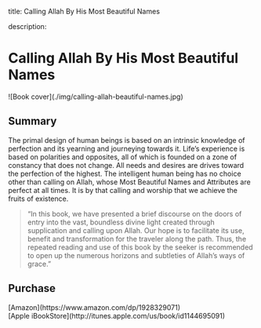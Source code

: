 title: Calling Allah By His Most Beautiful Names

description:

# Calling Allah By His Most Beautiful Names

<div markdown="1" class="cover-image">
![Book cover](./img/calling-allah-beautiful-names.jpg)
</div>

## Summary

The primal design of human beings is based on an intrinsic knowledge of perfection and its yearning and journeying towards it. Life’s experience is based on polarities and opposites, all of which is founded on a zone of constancy that does not change. All needs and desires are drives toward the perfection of the highest. The intelligent human being has no choice other than calling on Allah, whose Most Beautiful Names and Attributes are perfect at all times. It is by that calling and worship that we achieve the fruits of existence.

>“In this book, we have presented a brief discourse on the doors of entry into the vast, boundless divine light created through supplication and calling upon Allah. Our hope is to facilitate its use, benefit and transformation for the traveler along the path. Thus, the repeated reading and use of this book by the seeker is recommended to open up the numerous horizons and subtleties of Allah’s ways of grace.”

## Purchase

<div markdown="3" class="purchase-link">
[Amazon](https://www.amazon.com/dp/1928329071)
</div>

<div markdown="3" class="purchase-link">
[Apple iBookStore](http://itunes.apple.com/us/book/id1144695091)
</div>